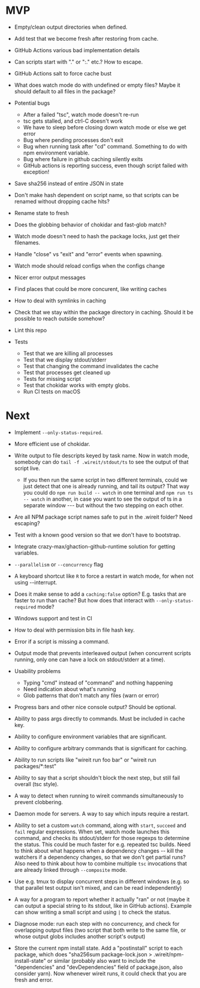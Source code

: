 # MVP

- Empty/clean output directories when defined.

- Add test that we become fresh after restoring from cache.

- GitHub Actions various bad implementation details

- Can scripts start with "." or ":." etc.? How to escape.

- GitHub Actions salt to force cache bust

- What does watch mode do with undefined or empty files? Maybe it should default
  to all files in the package?

- Potential bugs

  - After a failed "tsc", watch mode doesn't re-run
  - tsc gets stalled, and ctrl-C doesn't work
  - We have to sleep before closing down watch mode or else we get error
  - Bug where pending processes don't exit
  - Bug when running task after "cd" command. Something to do with npm
    environment variable.
  - Bug where failure in github caching silently exits
  - GitHub actions is reporting success, even though script failed with
    exception!

- Save sha256 instead of entire JSON in state

- Don't make hash dependent on script name, so that scripts can be renamed
  without dropping cache hits?

- Rename state to fresh

- Does the globbing behavior of chokidar and fast-glob match?

- Watch mode doesn't need to hash the package locks, just get their filenames.

- Handle "close" vs "exit" and "error" events when spawning.

- Watch mode should reload configs when the configs change

- Nicer error output messages

- Find places that could be more concurent, like writing caches

- How to deal with symlinks in caching

- Check that we stay within the package directory in caching. Should it be
  possible to reach outside somehow?

- Lint this repo

- Tests

  - Test that we are killing all processes
  - Test that we display stdout/stderr
  - Test that changing the command invalidates the cache
  - Test that processes get cleaned up
  - Tests for missing script
  - Test that chokidar works with empty globs.
  - Run CI tests on macOS

# Next

- Implement `--only-status-required`.

- More efficient use of chokidar.

- Write output to file descripts keyed by task name. Now in watch mode, somebody
  can do `tail -f .wireit/stdout/ts` to see the output of that script live.

  - If you then run the same script in two different terminals, could we just
    detect that one is already running, and tail its output? That way you could
    do `npm run build -- watch` in one terminal and `npm run ts -- watch` in
    another, in case you want to see the output of ts in a separate window ---
    but without the two stepping on each other.

- Are all NPM package script names safe to put in the .wireit folder? Need
  escaping?

- Test with a known good version so that we don't have to bootstrap.

- Integrate crazy-max/ghaction-github-runtime solution for getting variables.

- `--parallelism` or `--concurrency` flag

- A keyboard shortcut like `R` to force a restart in watch mode, for when not
  using --interrupt.

- Does it make sense to add a `caching:false` option? E.g. tasks that are faster
  to run than cache? But how does that interact with `--only-status-required`
  mode?

- Windows support and test in CI

- How to deal with permission bits in file hash key.

- Error if a script is missing a command.

- Output mode that prevents interleaved output (when concurrent scripts running,
  only one can have a lock on stdout/stderr at a time).

- Usability problems

  - Typing "cmd" instead of "command" and nothing happening
  - Need indication about what's running
  - Glob patterns that don't match any files (warn or error)

- Progress bars and other nice console output? Should be optional.

- Ability to pass args directly to commands. Must be included in cache key.

- Ability to configure environment variables that are significant.

- Ability to configure arbitrary commands that is significant for caching.

- Ability to run scripts like "wireit run foo bar" or "wireit run
  packages/\*:test"

- Ability to say that a script shouldn't block the next step, but still fail
  overall (tsc style).

- A way to detect when running to wireit commands simultaneously to prevent
  clobbering.

- Daemon mode for servers. A way to say which inputs require a restart.

- Ability to set a custom `watch` command, along with `start`, `succeed` and
  `fail` regular expressions. When set, watch mode launches this command, and
  checks its stdout/stderr for those regexps to determine the status. This could
  be much faster for e.g. repeated tsc builds. Need to think about what happens
  when a dependency changes -- kill the watchers if a dependency changes, so
  that we don't get partial runs? Also need to think about how to combine
  multiple `tsc` invocations that are already linked through `--composite` mode.

- Use e.g. tmux to display concurrent steps in different windows (e.g. so that
  parallel test output isn't mixed, and can be read independently)

- A way for a program to report whether it actually "ran" or not (maybe it can
  output a special string to its stdout, like in GitHub actions). Example can
  show writing a small script and using `|` to check the status.

- Diagnose mode: run each step with no concurrency, and check for overlapping
  output files (two script that both write to the same file, or whose output
  globs includes another script's output)

- Store the current npm install state. Add a "postinstall" script to each
  package, which does "sha256sum package-lock.json > .wireit/npm-install-state"
  or similar (probably also want to include the "dependencies" and
  "devDependencies" field of package.json, also consider yarn). Now whenever
  wireit runs, it could check that you are fresh and error.

